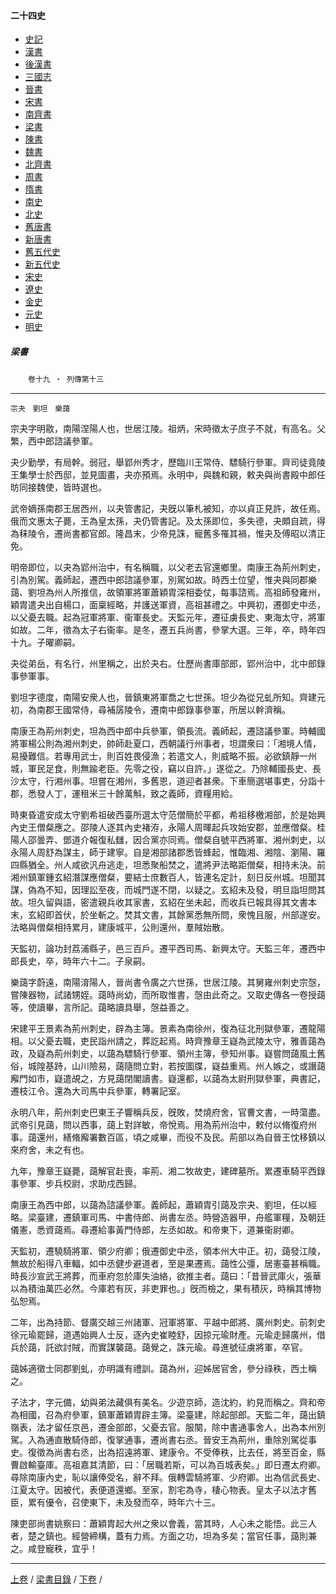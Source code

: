  



#### 二十四史

*   [史記](../a01/a01.md)
*   [漢書](../a02/a02.md)
*   [後漢書](../a03/a03.md)
*   [三國志](../a04/a04.md)
*   [晉書](../a05/a05.md)
*   [宋書](../a06/a06.md)
*   [南齊書](../a07/a07.md)
*   [梁書](../a08/a08.md)
*   [陳書](../a09/a09.md)
*   [魏書](../a10/a10.md)
*   [北齊書](../a11/a11.md)
*   [周書](../a12/a12.md)
*   [隋書](../a13/a13.md)
*   [南史](../a14/a14.md)
*   [北史](../a15/a15.md)
*   [舊唐書](../a16/a16.md)
*   [新唐書](../a17/a17.md)
*   [舊五代史](../a18/a18.md)
*   [新五代史](../a19/a19.md)
*   [宋史](../a20/a20.md)
*   [遼史](../a21/a21.md)
*   [金史](../a22/a22.md)
*   [元史](../a23/a23.md)
*   [明史](../a24/a24.md)


##### 梁書
　　`卷十九 ‧ 列傳第十三`

* * *

`宗夬　劉坦　樂藹`

宗夬字明敭，南陽涅陽人也，世居江陵。祖炳，宋時徵太子庶子不就，有高名。父繁，西中郎諮議參軍。

夬少勤學，有局幹。弱冠，舉郢州秀才，歷臨川王常侍、驃騎行參軍。齊司徒竟陵王集學士於西邸，並見圖畫，夬亦預焉。永明中，與魏和親，敕夬與尚書殿中郎任昉同接魏使，皆時選也。

武帝嫡孫南郡王居西州，以夬管書記，夬旣以筆札被知，亦以貞正見許，故任焉。俄而文惠太子薨，王為皇太孫，夬仍管書記。及太孫即位，多失德，夬頗自疏，得為秣陵令，遷尚書都官郎。隆昌末，少帝見誅，寵舊多罹其禍，惟夬及傅昭以清正免。

明帝即位，以夬為郢州治中，有名稱職，以父老去官還鄉里。南康王為荊州刺史，引為別駕。義師起，遷西中郎諮議參軍，別駕如故。時西土位望，惟夬與同郡樂藹、劉坦為州人所推信，故領軍將軍蕭穎胄深相委仗，每事諮焉。高祖師發雍州，穎胄遣夬出自楊口，面稟經略，并護送軍資，高祖甚禮之。中興初，遷御史中丞，以父憂去職。起為冠軍將軍、衞軍長史。天監元年，遷征虜長史、東海太守，將軍如故。二年，徵為太子右衞率。是冬，遷五兵尚書，參掌大選。三年，卒，時年四十九。子曜卿嗣。

夬從弟岳，有名行，州里稱之，出於夬右。仕歷尚書庫部郎，郢州治中，北中郎錄事參軍事。

劉坦字德度，南陽安衆人也，晉鎮東將軍喬之七世孫。坦少為從兄虬所知。齊建元初，為南郡王國常侍，尋補孱陵令，遷南中郎錄事參軍，所居以幹濟稱。

南康王為荊州刺史，坦為西中郎中兵參軍，領長流。義師起，遷諮議參軍。時輔國將軍楊公則為湘州刺史，帥師赴夏口，西朝議行州事者，坦謂衆曰：「湘境人情，易擾難信。若專用武士，則百姓畏侵漁；若遣文人，則威略不振。必欲鎮靜一州城，軍民足食，則無踰老臣。先零之役，竊以自許。」遂從之。乃除輔國長史、長沙太守，行湘州事。坦嘗在湘州，多舊恩，道迎者甚衆。下車簡選堪事吏，分詣十郡，悉發人丁，運租米三十餘萬斛，致之義師，資糧用給。

時東昏遣安成太守劉希祖破西臺所選太守范僧簡於平都，希祖移檄湘部，於是始興內史王僧粲應之。邵陵人逐其內史褚洊，永陽人周暉起兵攻始安郡，並應僧粲。桂陽人邵曇弄、鄧道介報復私讎，因合黨亦同焉。僧粲自號平西將軍、湘州刺史，以永陽人周舒為謀主，師于建寧。自是湘部諸郡悉皆蜂起，惟臨湘、湘陰、瀏陽、羅四縣猶全。州人咸欲汎舟逃走，坦悉聚船焚之，遣將尹法略距僧粲，相持未決。前湘州鎮軍鍾玄紹潛謀應僧粲，要結士庶數百人，皆連名定計，刻日反州城。坦聞其謀，偽為不知，因理訟至夜，而城門遂不閉，以疑之。玄紹未及發，明旦詣坦問其故。坦久留與語，密遣親兵收其家書，玄紹在坐未起，而收兵已報具得其文書本末，玄紹即首伏，於坐斬之。焚其文書，其餘黨悉無所問，衆愧且服，州部遂安。法略與僧粲相持累月，建康城平，公則還州，羣賊始散。

天監初，論功封荔浦縣子，邑三百戶。遷平西司馬、新興太守。天監三年，遷西中郎長史，卒，時年六十二。子泉嗣。

樂藹字蔚遠，南陽淯陽人，晉尚書令廣之六世孫，世居江陵。其舅雍州刺史宗愨，嘗陳器物，試諸甥姪。藹時尚幼，而所取惟書，愨由此奇之。又取史傳各一卷授藹等，使讀畢，言所記。藹略讀具舉，愨益善之。

宋建平王景素為荊州刺史，辟為主簿。景素為南徐州，復為征北刑獄參軍，遷龍陽相。以父憂去職，吏民詣州請之，葬訖起焉。時齊豫章王嶷為武陵太守，雅善藹為政，及嶷為荊州刺史，以藹為驃騎行參軍、領州主簿，參知州事。嶷嘗問藹風土舊俗，城隍基跱，山川險易，藹隨問立對，若按圖牒，嶷益重焉。州人嫉之，或譖藹廨門如市，嶷遣覘之，方見藹閉閣讀書。嶷還都，以藹為太尉刑獄參軍，典書記，遷枝江令。還為大司馬中兵參軍，轉署記室。

永明八年，荊州刺史巴東王子響稱兵反，旣敗，焚燒府舍，官曹文書，一時蕩盡。武帝引見藹，問以西事，藹上對詳敏，帝悅焉。用為荊州治中，敕付以脩復府州事。藹還州，繕脩廨署數百區，頃之咸畢，而役不及民。荊部以為自晉王忱移鎮以來府舍，未之有也。

九年，豫章王嶷薨，藹解官赴喪，率荊、湘二牧故吏，建碑墓所。累遷車騎平西錄事參軍、步兵校尉，求助戍西歸。

南康王為西中郎，以藹為諮議參軍。義師起，蕭穎胄引藹及宗夬、劉坦，任以經略。梁臺建，遷鎮軍司馬、中書侍郎、尚書左丞。時營造器甲，舟艦軍糧，及朝廷儀憲，悉資藹焉。尋遷給事黃門侍郎，左丞如故。和帝東下，道兼衞尉卿。

天監初，遷驍騎將軍、領少府卿；俄遷御史中丞，領本州大中正。初，藹發江陵，無故於船得八車輻，如中丞健步避道者，至是果遷焉。藹性公彊，居憲臺甚稱職。時長沙宣武王將葬，而車府忽於庫失油絡，欲推主者。藹曰：「昔晉武庫火，張華以為積油萬匹必然。今庫若有灰，非吏罪也。」旣而檢之，果有積灰，時稱其博物弘恕焉。

二年，出為持節、督廣交越三州諸軍、冠軍將軍、平越中郎將、廣州刺史。前刺史徐元瑜罷歸，道遇始興人士反，逐內史崔睦舒，因掠元瑜財產。元瑜走歸廣州，借兵於藹，託欲討賊，而實謀襲藹。藹覺之，誅元瑜。尋進號征虜將軍，卒官。

藹姊適徵士同郡劉虬，亦明識有禮訓。藹為州，迎姊居官舍，參分祿秩，西土稱之。

子法才，字元備，幼與弟法藏俱有美名。少遊京師，造沈約，約見而稱之。齊和帝為相國，召為府參軍，鎮軍蕭穎胄辟主簿。梁臺建，除起部郎。天監二年，藹出鎮嶺表，法才留任京邑，遷金部郎，父憂去官。服闋，除中書通事舍人，出為本州別駕。入為通直散騎侍郎，復掌通事，遷尚書右丞。晉安王為荊州，重除別駕從事史。復徵為尚書右丞，出為招遠將軍、建康令。不受俸秩，比去任，將至百金，縣曹啟輸臺庫。高祖嘉其清節，曰：「居職若斯，可以為百城表矣。」即日遷太府卿。尋除南康內史，恥以讓俸受名，辭不拜。俄轉雲騎將軍、少府卿。出為信武長史、江夏太守。因被代，表便道還鄉。至家，割宅為寺，棲心物表。皇太子以法才舊臣，累有優令，召使東下，未及發而卒，時年六十三。

陳吏部尚書姚察曰：蕭穎胄起大州之衆以會義，當其時，人心未之能悟。此三人者，楚之鎮也。經營締構，蓋有力焉。方面之功，坦為多矣；當官任事，藹則兼之。咸登寵秩，宜乎！

* * *

[上卷](018.md) / [梁書目錄](a08.md) / [下卷](020.md) /			  

    